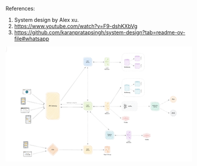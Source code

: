 

References:
1. System design by Alex xu.
2. https://www.youtube.com/watch?v=F9-dshKXbVg
3. https://github.com/karanpratapsingh/system-design?tab=readme-ov-file#whatsapp
 
![alt_text](./images/img.png)
